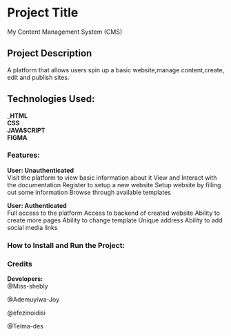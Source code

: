 # Project Title
My Content Management System (CMS)
## Project Description
A platform that allows users spin up a basic website,manage content,create, edit and publish sites.
## Technologies Used:
_**HTML**  
**CSS**  
**JAVASCRIPT**  
**FIGMA**  
### Features:
**User: Unauthenticated**  
Visit the platform to view basic information about it
View and Interact with the documentation
Register to setup a new website
Setup website by filling out some information
Browse through available templates 

**User: Authenticated**  
Full access to the platform
Access to backend of created website
Ability to create more pages
Ability to change template
Unique address
Ability to add social media links

### How to Install and Run the Project:


### Credits
  **Developers:**  
  @Miss-shebly  
  
  @Ademuyiwa-Joy  
  
  @efezinoidisi  
  
  @Telma-des  
  
